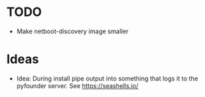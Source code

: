 # TODO

- Make netboot-discovery image smaller

# Ideas

- Idea: During install pipe output into something that logs it to the pyfounder server. See https://seashells.io/
